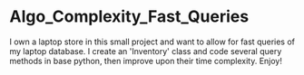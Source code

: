 # Algo_Complexity_Fast_Queries

  I own a laptop store in this small project and want to allow for fast queries of my laptop database. I create an 'Inventory' class and code several query methods in base python, then improve upon their time complexity. Enjoy!

